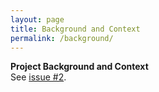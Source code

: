 ```yaml
---
layout: page
title: Background and Context
permalink: /background/
---
```


**Project Background and Context**  
See [issue #2](https://github.com/comp204p-team35/website/issues/2).
